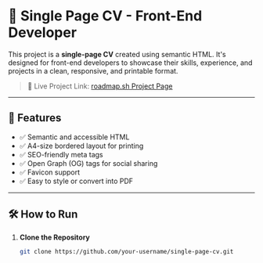 # 🧾 Single Page CV - Front-End Developer

This project is a **single-page CV** created using semantic HTML. It's designed for front-end developers to showcase their skills, experience, and projects in a clean, responsive, and printable format.

> 📄 Live Project Link: [roadmap.sh Project Page](https://roadmap.sh/projects/single-page-cv)

---

## 🚀 Features

- ✅ Semantic and accessible HTML
- ✅ A4-size bordered layout for printing
- ✅ SEO-friendly meta tags
- ✅ Open Graph (OG) tags for social sharing
- ✅ Favicon support
- ✅ Easy to style or convert into PDF

---

## 🛠️ How to Run

1. **Clone the Repository**
   ```bash
   git clone https://github.com/your-username/single-page-cv.git
